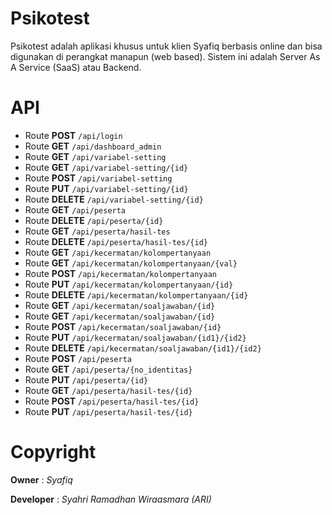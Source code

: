# Psikotest

Psikotest adalah aplikasi khusus untuk klien Syafiq berbasis online dan bisa digunakan di perangkat manapun (web based). Sistem ini adalah Server As A Service (SaaS) atau Backend.

# API

- Route **POST**    `/api/login`
- Route **GET**     `/api/dashboard_admin`
- Route **GET**     `/api/variabel-setting`
- Route **GET**     `/api/variabel-setting/{id}`
- Route **POST**    `/api/variabel-setting`
- Route **PUT**     `/api/variabel-setting/{id}`
- Route **DELETE**  `/api/variabel-setting/{id}`
- Route **GET**     `/api/peserta`
- Route **DELETE**  `/api/peserta/{id}`
- Route **GET**     `/api/peserta/hasil-tes`
- Route **DELETE**  `/api/peserta/hasil-tes/{id}`
- Route **GET**     `/api/kecermatan/kolompertanyaan`
- Route **GET**     `/api/kecermatan/kolompertanyaan/{val}`
- Route **POST**    `/api/kecermatan/kolompertanyaan`
- Route **PUT**     `/api/kecermatan/kolompertanyaan/{id}`
- Route **DELETE**  `/api/kecermatan/kolompertanyaan/{id}`
- Route **GET**     `/api/kecermatan/soaljawaban/{id}`
- Route **GET**     `/api/kecermatan/soaljawaban/{id}`
- Route **POST**    `/api/kecermatan/soaljawaban/{id}`
- Route **PUT**     `/api/kecermatan/soaljawaban/{id1}/{id2}`
- Route **DELETE**  `/api/kecermatan/soaljawaban/{id1}/{id2}`
- Route **POST**    `/api/peserta`
- Route **GET**     `/api/peserta/{no_identitas}`
- Route **PUT**     `/api/peserta/{id}`
- Route **GET**     `/api/peserta/hasil-tes/{id}`
- Route **POST**    `/api/peserta/hasil-tes/{id}`
- Route **PUT**     `/api/peserta/hasil-tes/{id}`

# Copyright
**Owner** : *Syafiq*

**Developer** : *Syahri Ramadhan Wiraasmara (ARI)*
